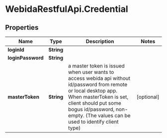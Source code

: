 # WebidaRestfulApi.Credential

## Properties
Name | Type | Description | Notes
------------ | ------------- | ------------- | -------------
**loginId** | **String** |  | 
**loginPassword** | **String** |  | 
**masterToken** | **String** | a master token is issued when user wants to access webida api without id/password from remote or local desktop app. When masterToken is set, client should put some bogus id/password, non-empty. (The values can be used to identify client type)  | [optional] 



